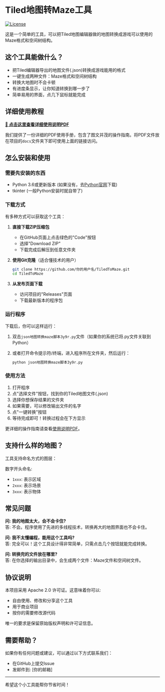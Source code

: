 # Tiled地图转Maze工具

[![License](https://img.shields.io/badge/License-Apache%202.0-blue.svg)](https://opensource.org/licenses/Apache-2.0)

这是一个简单的工具，可以把Tiled地图编辑器做的地图转换成游戏可以使用的Maze格式和空间树结构。

## 这个工具能做什么？

- 把Tiled编辑器导出的地图文件(.json)转换成游戏能用的格式
- 一键生成两种文件：Maze格式和空间树结构
- 转换大地图时不会卡顿
- 有进度条显示，让你知道转换到哪一步了
- 简单易用的界面，点几下鼠标就能完成

## 详细使用教程

**[📘 点击这里查看详细使用说明PDF](docs/使用说明.pdf)**

我们提供了一份详细的PDF使用手册，包含了图文并茂的操作指南。将PDF文件放在项目的`docs`文件夹下即可使用上面的链接访问。

## 怎么安装和使用

### 需要先安装的东西
- Python 3.6或更新版本 (如果没有，去[Python官网](https://www.python.org/downloads/)下载)
- tkinter (一般Python安装时就自带了)

### 下载方式

有多种方式可以获取这个工具：

1. **直接下载ZIP压缩包**
   - 在GitHub页面上点击绿色的"Code"按钮
   - 选择"Download ZIP"
   - 下载完成后解压到任意文件夹

2. **使用Git克隆**（适合懂技术的用户）
   ```bash
   git clone https://github.com/你的用户名/TiledToMaze.git
   cd TiledToMaze
   ```

3. **从发布页面下载**
   - 访问项目的"Releases"页面
   - 下载最新版本的程序包

### 运行程序

下载后，你可以这样运行：

1. 双击`json地图转换maze脚本3y9r.py`文件（如果你的系统已将.py文件关联到Python）

2. 或者打开命令提示符/终端，进入程序所在文件夹，然后运行：
   ```bash
   python json地图转换maze脚本3y9r.py
   ```

### 使用方法

1. 打开程序
2. 点"选择文件"按钮，找到你的Tiled地图文件(.json)
3. 选择你想保存结果的文件夹
4. 如果需要，可以修改输出文件的名字
5. 点"一键转换"按钮
6. 等待完成即可！转换过程会在下方显示

更详细的操作指南请查看[使用说明PDF](docs/使用说明.pdf)。

## 支持什么样的地图？

工具支持命名方式的图层：



 数字开头命名:
   - `1xxx`: 表示区域
   - `2xxx`: 表示场景
   - `3xxx`: 表示物体

## 常见问题

**问: 我的地图太大，会不会卡住?**  
答: 不会。程序使用了先进的多线程技术，转换再大的地图界面也不会卡住。

**问: 我不太懂编程，能用这个工具吗?**  
答: 完全可以！这个工具设计得非常简单，只需点击几个按钮就能完成转换。

**问: 转换完的文件放在哪里?**  
答: 在你选择的输出目录中，会生成两个文件：Maze文件和空间树文件。

## 协议说明

本项目采用 Apache 2.0 许可证。这意味着你可以:

- 自由使用、修改和分享这个工具
- 用于商业项目
- 按你的需要修改源代码

唯一的要求是保留原始版权声明和许可证信息。

## 需要帮助？

如果你有任何问题或建议，可以通过以下方式联系我们：

- 在GitHub上提交Issue
- 发邮件到: [你的邮箱]

---

希望这个小工具能帮你节省时间！
